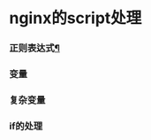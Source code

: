 # nginx的script处理

### 正则表达式[¶](http://tengine.taobao.org/book/chapter_14.html#id1)

### 变量

### 复杂变量

### if的处理

